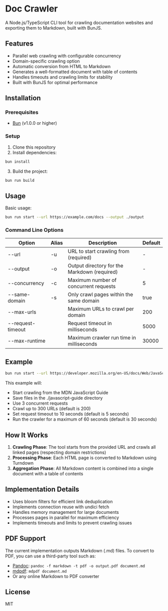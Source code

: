 # Doc Crawler

A Node.js/TypeScript CLI tool for crawling documentation websites and exporting them to Markdown, built with BunJS.

## Features

- Parallel web crawling with configurable concurrency
- Domain-specific crawling option
- Automatic conversion from HTML to Markdown
- Generates a well-formatted document with table of contents
- Handles timeouts and crawling limits for stability
- Built with BunJS for optimal performance

## Installation

### Prerequisites

- [Bun](https://bun.sh/) (v1.0.0 or higher)

### Setup

1. Clone this repository
2. Install dependencies:

```bash
bun install
```

3. Build the project:

```bash
bun run build
```

## Usage

Basic usage:

```bash
bun run start --url https://example.com/docs --output ./output
```

### Command Line Options

| Option | Alias | Description | Default |
|--------|-------|-------------|---------|
| --url | -u | URL to start crawling from (required) | - |
| --output | -o | Output directory for the Markdown (required) | - |
| --concurrency | -c | Maximum number of concurrent requests | 5 |
| --same-domain | -s | Only crawl pages within the same domain | true |
| --max-urls | | Maximum URLs to crawl per domain | 200 |
| --request-timeout | | Request timeout in milliseconds | 5000 |
| --max-runtime | | Maximum crawler run time in milliseconds | 30000 |

## Example

```bash
bun run start --url https://developer.mozilla.org/en-US/docs/Web/JavaScript/Guide --output ./javascript-guide --concurrency 3 --max-urls 300 --request-timeout 10000 --max-runtime 60000
```

This example will:
- Start crawling from the MDN JavaScript Guide
- Save files in the ./javascript-guide directory
- Use 3 concurrent requests
- Crawl up to 300 URLs (default is 200)
- Set request timeout to 10 seconds (default is 5 seconds)
- Run the crawler for a maximum of 60 seconds (default is 30 seconds)

## How It Works

1. **Crawling Phase**: The tool starts from the provided URL and crawls all linked pages (respecting domain restrictions)
2. **Processing Phase**: Each HTML page is converted to Markdown using Turndown
3. **Aggregation Phase**: All Markdown content is combined into a single document with a table of contents

## Implementation Details

- Uses bloom filters for efficient link deduplication
- Implements connection reuse with undici fetch
- Handles memory management for large documents
- Processes pages in parallel for maximum efficiency
- Implements timeouts and limits to prevent crawling issues

## PDF Support

The current implementation outputs Markdown (.md) files. To convert to PDF, you can use a third-party tool such as:

- [Pandoc](https://pandoc.org/): `pandoc -f markdown -t pdf -o output.pdf document.md`
- [mdpdf](https://github.com/BlueHatbRit/mdpdf): `mdpdf document.md`
- Or any online Markdown to PDF converter

## License

MIT